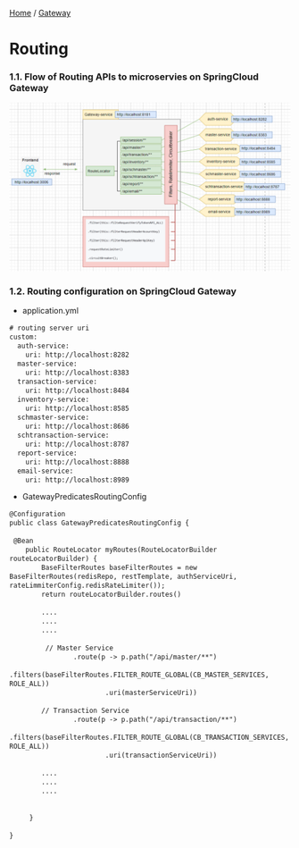 [Home](https://github.com/springboot-microservices-project/) /
[Gateway](https://github.com/springboot-microservices-project/.github/blob/main/profile/page/gateway-service/readme.md)

# Routing

### 1.1. Flow of Routing APIs to microservies on SpringCloud Gateway
![alt text](https://github.com/springboot-microservices-project/.github/blob/main/profile/page/gateway-service/image/gateway-routing-architecture.png?raw=true)


### 1.2. Routing configuration on SpringCloud Gateway

- application.yml
```
# routing server uri
custom:
  auth-service:
    uri: http://localhost:8282
  master-service:
    uri: http://localhost:8383
  transaction-service:
    uri: http://localhost:8484
  inventory-service:
    uri: http://localhost:8585
  schmaster-service:
    uri: http://localhost:8686
  schtransaction-service:
    uri: http://localhost:8787
  report-service:
    uri: http://localhost:8888
  email-service:
    uri: http://localhost:8989  
```

- GatewayPredicatesRoutingConfig
```
@Configuration
public class GatewayPredicatesRoutingConfig {

 @Bean
    public RouteLocator myRoutes(RouteLocatorBuilder routeLocatorBuilder) {
        BaseFilterRoutes baseFilterRoutes = new BaseFilterRoutes(redisRepo, restTemplate, authServiceUri, rateLimmiterConfig.redisRateLimiter());
        return routeLocatorBuilder.routes()
        
        ....
        ....
        ....
        
         // Master Service
                .route(p -> p.path("/api/master/**")
                        .filters(baseFilterRoutes.FILTER_ROUTE_GLOBAL(CB_MASTER_SERVICES, ROLE_ALL))
                        .uri(masterServiceUri))
        
        // Transaction Service
                .route(p -> p.path("/api/transaction/**")
                        .filters(baseFilterRoutes.FILTER_ROUTE_GLOBAL(CB_TRANSACTION_SERVICES, ROLE_ALL))
                        .uri(transactionServiceUri))
                        
        ....
        ....
        ....
        
        
     }

}
```



